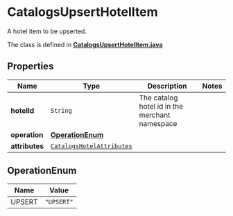 

# CatalogsUpsertHotelItem

A hotel item to be upserted.

The class is defined in **[CatalogsUpsertHotelItem.java](../../src/main/java/org/openapitools/model/CatalogsUpsertHotelItem.java)**

## Properties

Name | Type | Description | Notes
------------ | ------------- | ------------- | -------------
**hotelId** | `String` | The catalog hotel id in the merchant namespace | 
**operation** | [**OperationEnum**](#OperationEnum) |  | 
**attributes** | [`CatalogsHotelAttributes`](CatalogsHotelAttributes.md) |  | 


## OperationEnum

Name | Value
---- | -----
UPSERT | `"UPSERT"`



